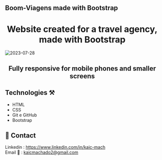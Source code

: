 ## Boom-Viagens made with Bootstrap
<h1 align="center"> Website created for a travel agency, made with Bootstrap </h1>

![2023-07-28](https://github.com/KaicMachado/Boom-Viagens/assets/108227456/ef0d2121-af37-4b65-882e-6fa76bf4efd1)

## <h2 align="center">Fully responsive for mobile phones and smaller screens </h2>

## Technologies ⚒
- HTML
- CSS
- Git e GitHub
- Bootstrap

## 📱 Contact 
Linkedin : [https://www.linkedin.com/in/kaic-mach ](https://www.linkedin.com/in/kaicmachado/)<br>
Email 📧 : kaicmachado2@gmail.com
